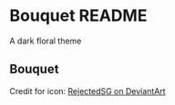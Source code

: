 # Bouquet README

A dark floral theme

## Bouquet

Credit for icon: [RejectedSG on DeviantArt](https://www.deviantart.com/rejectedsg/art/Roserade-524865450)